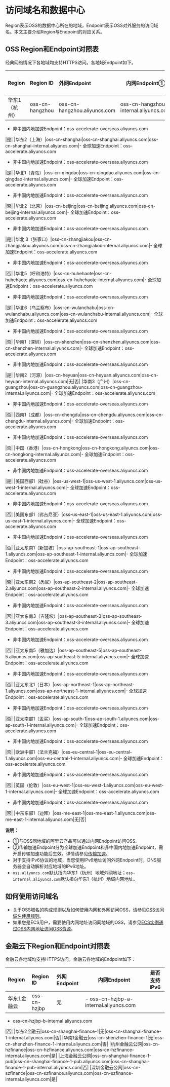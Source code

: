 # 访问域名和数据中心

Region表示OSS的数据中心所在的地域，Endpoint表示OSS对外服务的访问域名。本文主要介绍Region与Endpoint的对应关系。

## OSS Region和Endpoint对照表

经典网络情况下各地域均支持HTTPS访问。各地域Endpoint如下。

|Region|Region ID|外网Endpoint|内网Endpoint①|传输加速Endpoint②|是否支持IPv6|
|:-----|:--------|:---------|-----------|-------------|--------|
|华东1（杭州）|oss-cn-hangzhou|oss-cn-hangzhou.aliyuncs.com|oss-cn-hangzhou-internal.aliyuncs.com|-   全球加速Endpoint：oss-accelerate.aliyuncs.com
-   非中国内地加速Endpoint：oss-accelerate-overseas.aliyuncs.com

|是|
|华东2（上海）|oss-cn-shanghai|oss-cn-shanghai.aliyuncs.com|oss-cn-shanghai-internal.aliyuncs.com|-   全球加速Endpoint：oss-accelerate.aliyuncs.com
-   非中国内地加速Endpoint：oss-accelerate-overseas.aliyuncs.com

|是|
|华北1（青岛）|oss-cn-qingdao|oss-cn-qingdao.aliyuncs.com|oss-cn-qingdao-internal.aliyuncs.com|-   全球加速Endpoint：oss-accelerate.aliyuncs.com
-   非中国内地加速Endpoint：oss-accelerate-overseas.aliyuncs.com

|否|
|华北2（北京）|oss-cn-beijing|oss-cn-beijing.aliyuncs.com|oss-cn-beijing-internal.aliyuncs.com|-   全球加速Endpoint：oss-accelerate.aliyuncs.com
-   非中国内地加速Endpoint：oss-accelerate-overseas.aliyuncs.com

|是|
|华北 3（张家口）|oss-cn-zhangjiakou|oss-cn-zhangjiakou.aliyuncs.com|oss-cn-zhangjiakou-internal.aliyuncs.com|-   全球加速Endpoint：oss-accelerate.aliyuncs.com
-   非中国内地加速Endpoint：oss-accelerate-overseas.aliyuncs.com

|否|
|华北5（呼和浩特）|oss-cn-huhehaote|oss-cn-huhehaote.aliyuncs.com|oss-cn-huhehaote-internal.aliyuncs.com|-   全球加速Endpoint：oss-accelerate.aliyuncs.com
-   非中国内地加速Endpoint：oss-accelerate-overseas.aliyuncs.com

|是|
|华北6（乌兰察布）|oss-cn-wulanchabu|oss-cn-wulanchabu.aliyuncs.com|oss-cn-wulanchabu-internal.aliyuncs.com|-   全球加速Endpoint：oss-accelerate.aliyuncs.com
-   非中国内地加速Endpoint：oss-accelerate-overseas.aliyuncs.com

|否|
|华南1（深圳）|oss-cn-shenzhen|oss-cn-shenzhen.aliyuncs.com|oss-cn-shenzhen-internal.aliyuncs.com|-   全球加速Endpoint：oss-accelerate.aliyuncs.com
-   非中国内地加速Endpoint：oss-accelerate-overseas.aliyuncs.com

|是|
|华南2（河源）|oss-cn-heyuan|oss-cn-heyuan.aliyuncs.com|oss-cn-heyuan-internal.aliyuncs.com|无|否|
|华南3（广州）|oss-cn-guangzhou|oss-cn-guangzhou.aliyuncs.com|oss-cn-guangzhou-internal.aliyuncs.com|-   全球加速Endpoint：oss-accelerate.aliyuncs.com
-   非中国内地加速Endpoint：oss-accelerate-overseas.aliyuncs.com

|否|
|西南1（成都）|oss-cn-chengdu|oss-cn-chengdu.aliyuncs.com|oss-cn-chengdu-internal.aliyuncs.com|-   全球加速Endpoint：oss-accelerate.aliyuncs.com
-   非中国内地加速Endpoint：oss-accelerate-overseas.aliyuncs.com

|否|
|中国（香港）|oss-cn-hongkong|oss-cn-hongkong.aliyuncs.com|oss-cn-hongkong-internal.aliyuncs.com|-   全球加速Endpoint：oss-accelerate.aliyuncs.com
-   非中国内地加速Endpoint：oss-accelerate-overseas.aliyuncs.com

|是|
|美国西部1（硅谷）|oss-us-west-1|oss-us-west-1.aliyuncs.com|oss-us-west-1-internal.aliyuncs.com|-   全球加速Endpoint：oss-accelerate.aliyuncs.com
-   非中国内地加速Endpoint：oss-accelerate-overseas.aliyuncs.com

|否|
|美国东部1（弗吉尼亚）|oss-us-east-1|oss-us-east-1.aliyuncs.com|oss-us-east-1-internal.aliyuncs.com|-   全球加速Endpoint：oss-accelerate.aliyuncs.com
-   非中国内地加速Endpoint：oss-accelerate-overseas.aliyuncs.com

|否|
|亚太东南1（新加坡）|oss-ap-southeast-1|oss-ap-southeast-1.aliyuncs.com|oss-ap-southeast-1-internal.aliyuncs.com|-   全球加速Endpoint：oss-accelerate.aliyuncs.com
-   非中国内地加速Endpoint：oss-accelerate-overseas.aliyuncs.com

|否|
|亚太东南2（悉尼）|oss-ap-southeast-2|oss-ap-southeast-2.aliyuncs.com|oss-ap-southeast-2-internal.aliyuncs.com|-   全球加速Endpoint：oss-accelerate.aliyuncs.com
-   非中国内地加速Endpoint：oss-accelerate-overseas.aliyuncs.com

|否|
|亚太东南3（吉隆坡）|oss-ap-southeast-3|oss-ap-southeast-3.aliyuncs.com|oss-ap-southeast-3-internal.aliyuncs.com|-   全球加速Endpoint：oss-accelerate.aliyuncs.com
-   非中国内地加速Endpoint：oss-accelerate-overseas.aliyuncs.com

|否|
|亚太东南5（雅加达）|oss-ap-southeast-5|oss-ap-southeast-5.aliyuncs.com|oss-ap-southeast-5-internal.aliyuncs.com|-   全球加速Endpoint：oss-accelerate.aliyuncs.com
-   非中国内地加速Endpoint：oss-accelerate-overseas.aliyuncs.com

|否|
|亚太东北1（日本）|oss-ap-northeast-1|oss-ap-northeast-1.aliyuncs.com|oss-ap-northeast-1-internal.aliyuncs.com|-   全球加速Endpoint：oss-accelerate.aliyuncs.com
-   非中国内地加速Endpoint：oss-accelerate-overseas.aliyuncs.com

|否|
|亚太南部1（孟买）|oss-ap-south-1|oss-ap-south-1.aliyuncs.com|oss-ap-south-1-internal.aliyuncs.com|-   全球加速Endpoint：oss-accelerate.aliyuncs.com
-   非中国内地加速Endpoint：oss-accelerate-overseas.aliyuncs.com

|否|
|欧洲中部1（法兰克福）|oss-eu-central-1|oss-eu-central-1.aliyuncs.com|oss-eu-central-1-internal.aliyuncs.com|-   全球加速Endpoint：oss-accelerate.aliyuncs.com
-   非中国内地加速Endpoint：oss-accelerate-overseas.aliyuncs.com

|否|
|英国（伦敦）|oss-eu-west-1|oss-eu-west-1.aliyuncs.com|oss-eu-west-1-internal.aliyuncs.com|-   全球加速Endpoint：oss-accelerate.aliyuncs.com
-   非中国内地加速Endpoint：oss-accelerate-overseas.aliyuncs.com

|否|
|中东东部1（迪拜）|oss-me-east-1|oss-me-east-1.aliyuncs.com|oss-me-east-1-internal.aliyuncs.com|无|否|

**说明：**

-   ①与OSS同地域的阿里云产品可以通过内网Endpoint访问OSS。
-   ②传输加速Endpoint分为全球加速Endpoint和非中国内地加速Endpoint，需开启传输加速功能后生效。详情请参见[传输加速](/cn.zh-CN/开发指南/存储空间（Bucket）/传输加速.md)。
-   对于支持IPv6协议的地域，当您使用IPv6地址访问外网Endpoint时，DNS服务器会自动解析对应地域的IPv6地址。
-   `oss.aliyuncs.com`默认指向华东1（杭州）地域外网地址；`oss-internal.aliyuncs.com`默认指向华东1（杭州）地域内网地址。

## 如何使用访问域名

-   关于OSS域名的构成规则以及如何使用内网和外网访问OSS，请参见[OSS访问域名使用规则](/cn.zh-CN/开发指南/访问域名（Endpoint）/OSS访问域名使用规则.md)。
-   如果您是ECS用户，需要使用内网地址访问同地域的OSS，请参见[ECS实例通过OSS内网地址访问OSS资源](/cn.zh-CN/开发指南/访问域名（Endpoint）/ECS实例通过OSS内网地址访问OSS资源.md)。

## 金融云下Region和Endpoint对照表

金融云各地域均支持HTTPS访问。金融云各地域的Endpoint如下：

|Region|Region ID|外网Endpoint|内网Endpoint|是否支持IPv6|
|:-----|:--------|:---------|----------|--------|
|华东1金融云|oss-cn-hzjbp|无|-   oss-cn-hzjbp-a-internal.aliyuncs.com
-   oss-cn-hzjbp-b-internal.aliyuncs.com

|否|
|华东2金融云|oss-cn-shanghai-finance-1|无|oss-cn-shanghai-finance-1-internal.aliyuncs.com|否|
|华南1金融云|oss-cn-shenzhen-finance-1|无|oss-cn-shenzhen-finance-1-internal.aliyuncs.com|否|
|杭州金融云公网|oss-cn-hzfinance|oss-cn-hzfinance.aliyuncs.com|oss-cn-hzfinance-internal.aliyuncs.com|是|
|上海金融云公网|oss-cn-shanghai-finance-1-pub|oss-cn-shanghai-finance-1-pub.aliyuncs.com|oss-cn-shanghai-finance-1-pub-internal.aliyuncs.com|否|
|深圳金融云公网|oss-cn-szfinance|oss-cn-szfinance.aliyuncs.com|oss-cn-szfinance-internal.aliyuncs.com|是|

